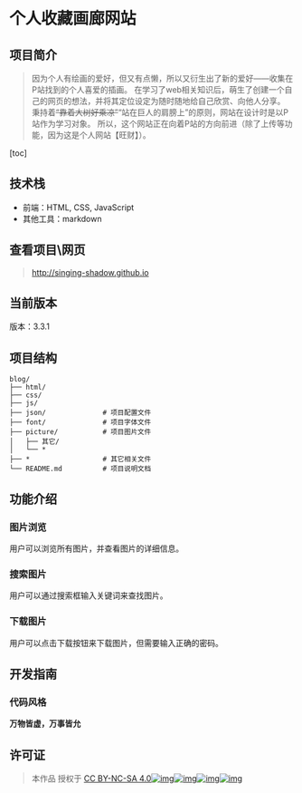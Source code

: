 # 个人收藏画廊网站

## 项目简介

> 因为个人有绘画的爱好，但又有点懒，所以又衍生出了新的爱好——收集在P站找到的个人喜爱的插画。
> 在学习了web相关知识后，萌生了创建一个自己的网页的想法，并将其定位设定为随时随地给自己欣赏、向他人分享。
> 秉持着~~“靠着大树好乘凉”~~“站在巨人的肩膀上”的原则，网站在设计时是以P站作为学习对象。
> 所以，这个网站正在向着P站的方向前进（除了上传等功能，因为这是个人网站【旺财】）。

[toc]

## 技术栈

- 前端：HTML, CSS, JavaScript
- 其他工具：markdown

## 查看项目\网页

> http://singing-shadow.github.io

## 当前版本

版本：3.3.1

## 项目结构

```
blog/
├── html/
├── css/
├── js/
├── json/              # 项目配置文件
├── font/              # 项目字体文件
├── picture/           # 项目图片文件
│   ├── 其它/
│   └── *
├── *                  # 其它相关文件
└── README.md          # 项目说明文档
```

## 功能介绍

### 图片浏览

用户可以浏览所有图片，并查看图片的详细信息。

### 搜索图片

用户可以通过搜索框输入关键词来查找图片。

### 下载图片

用户可以点击下载按钮来下载图片，但需要输入正确的密码。

## 开发指南

### 代码风格

**万物皆虚，万事皆允**

## 许可证

> 本作品 授权于 [CC BY-NC-SA 4.0![img](https://chooser-beta.creativecommons.org/img/cc-logo.f0ab4ebe.svg)![img](https://chooser-beta.creativecommons.org/img/cc-by.21b728bb.svg)![img](https://chooser-beta.creativecommons.org/img/cc-nc.218f18fc.svg)![img](https://chooser-beta.creativecommons.org/img/cc-sa.d1572b71.svg)](https://creativecommons.org/licenses/by-nc-sa/4.0/?ref=chooser-v1)
